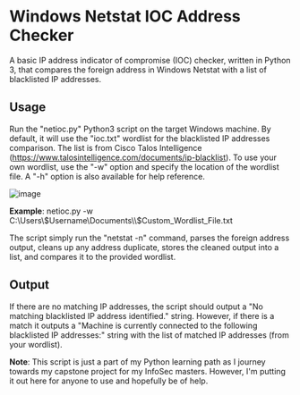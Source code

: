 # Windows Netstat IOC Address Checker
A basic IP address indicator of compromise (IOC) checker, written in Python 3, that compares the foreign address in Windows Netstat with a list of blacklisted IP addresses.

## Usage

Run the "netioc.py" Python3 script on the target Windows machine. By default, it will use the "ioc.txt" wordlist for the blacklisted IP addresses comparison. The list is from Cisco Talos Intelligence (https://www.talosintelligence.com/documents/ip-blacklist). 
To use your own wordlist, use the "-w" option and specify the location of the wordlist file. A "-h" option is also available for help reference.

![image](https://github.com/UncleSocks/win-netstat-ioc-address-checker/assets/79778613/9d6550ae-c38c-4441-ab87-253c26734898)



**Example**:
netioc.py -w C:\Users\\$Username\Documents\\$Custom_Wordlist_File.txt

The script simply run the "netstat -n" command, parses the foreign address output, cleans up any address duplicate, stores the cleaned output into a list, and compares it to the provided wordlist.

## Output

If there are no matching IP addresses, the script should output a "No matching blacklisted IP address identified." string. However, if there is a match it outputs a "Machine is currently connected to the following blacklisted IP addresses:" string with the list of matched IP addresses (from your wordlist).

**Note**: This script is just a part of my Python learning path as I journey towards my capstone project for my InfoSec masters. However, I'm putting it out here for anyone to use and hopefully be of help.
